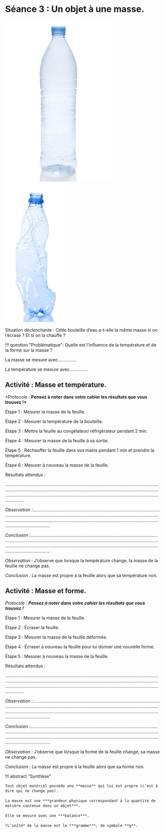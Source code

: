 
# Séance 3 : Un objet à une masse.
![](Pictures/bouteilleIntecte.jpg) ![](Pictures/bouteilleDeforme.jpg)


Situation déclenchante : Cette bouteille d’eau a-t-elle la même masse si on l’écrase ? Et si on la chauffe ?



!!! question "Problématique":
Quelle est l’influence de la température et de la forme sur la masse ?

La masse se mesure avec……………

La température se mesure avec……………

## Activité : Masse et température.

\*Protocole : **Pensez à noter dans votre cahier les résultats que vous
trouvez !\***

Étape 1 : Mesurer la masse de la feuille.

Étape 2 : Mesurer la température de la bouteille.

Étape 3 : Mettre la feuille au congélateur/ réfrigérateur pendant 2 min.

Étape 4 : Mesurer la masse de la feuille à sa sortie.

Étape 5 : Réchauffer la feuille dans vos mains pendant 1 min et prendre
la température.

Étape 6 : Mesurer à nouveau la masse de la feuille.

Résultats attendus :

……………………………………………………………………………………………………………………………………………………………………………………………………………………………………………………………………………………………………………………………………………………

_Observation :_……………………………………………………………………………………………………………………………………………………………………………………………………………………………………………………………………………………………………………………………………………………

_Conclusion :_……………………………………………………………………………………………………………………………………………………………………………………………………………………………………………………………………………………………………………………………………………………

_Observation :_ J’observe que lorsque la température change, la masse de
la feuille ne change pas.

_Conclusion :_ La masse est propre à la feuille alors que sa température
non.

## Activité : Masse et forme.

_Protocole :_ **_Pensez à noter dans votre cahier les résultats que vous
trouvez !_**

Étape 1 : Mesurer la masse de la feuille.

Étape 2 : Écraser la feuille.

Étape 3 : Mesurer la masse de la feuille déformée.

Étape 4 : Écraser à nouveau la feuille pour lui donner une nouvelle
forme.

Étape 5 : Mesurer à nouveau la masse de la feuille.

Résultats attendus :

……………………………………………………………………………………………………………………………………………………………………………………………………………………………………………………………………………………………………………………………………………………

_Observation :_……………………………………………………………………………………………………………………………………………………………………………………………………………………………………………………………………………………………………………………………………………………

_Conclusion :_……………………………………………………………………………………………………………………………………………………………………………………………………………………………………………………………………………………………………………………………………………………

_Observation :_ J’observe que lorsque la forme de la feuille change, sa
masse ne change pas.

_Conclusion :_ La masse est propre à la feuille alors que sa forme non.

!!! abstract "Synthèse"

    Tout objet matériel possède une **masse** qui lui est propre (c’est à dire qui ne change pas).

    La masse est une ***grandeur physique correspondant à la quantité de matière contenue dans un objet***.

    Elle se mesure avec une ***balance***.

    *L’unité* de la masse est le ***gramme***, de symbole **g**.
